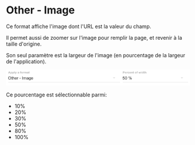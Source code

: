 # Other - Image

Ce format affiche l'image dont l'URL est la valeur du champ.

Il permet aussi de zoomer sur l'image pour remplir la page, et revenir à la taille d'origine.

Son seul paramètre est la largeur de l'image \(en pourcentage de la largeur de l'application\).

![](/assets/FormatImageParameters.png)

Ce pourcentage est sélectionnable parmi:

* 10%
* 20%
* 30%
* 50%
* 80%
* 100%





